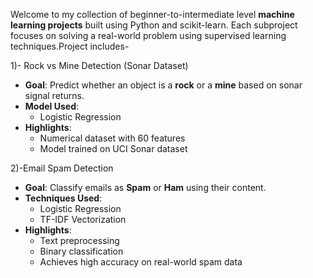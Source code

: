 Welcome to my collection of beginner-to-intermediate level **machine learning projects** built using Python and scikit-learn. Each subproject focuses on solving a real-world problem using supervised learning techniques.Project includes-

 1)- Rock vs Mine Detection (Sonar Dataset)
- **Goal**: Predict whether an object is a **rock** or a **mine** based on sonar signal returns.
- **Model Used**:
  - Logistic Regression
- **Highlights**:
  - Numerical dataset with 60 features
  - Model trained on UCI Sonar dataset

2)-Email Spam Detection
- **Goal**: Classify emails as **Spam** or **Ham** using their content.
- **Techniques Used**: 
  - Logistic Regression
  - TF-IDF Vectorization
- **Highlights**:
  - Text preprocessing
  - Binary classification
  - Achieves high accuracy on real-world spam data
